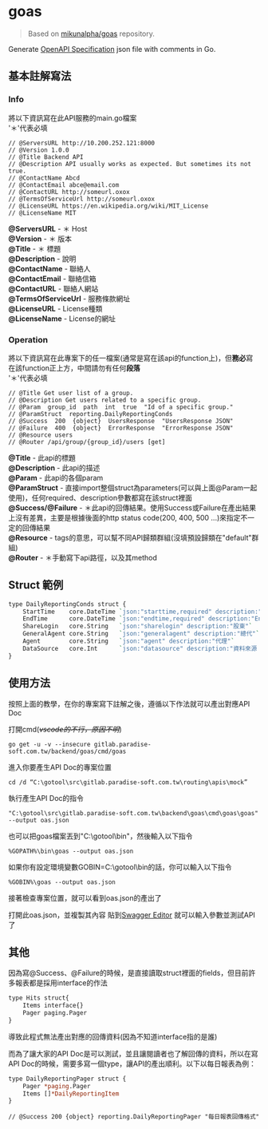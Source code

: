 # goas
> Based on [mikunalpha/goas](https://github.com/mikunalpha/goas) repository.

Generate [OpenAPI Specification](https://swagger.io/specification) json file with comments in Go.

## 基本註解寫法
### Info
將以下資訊寫在此API服務的main.go檔案   
'＊'代表必填   

```
// @ServersURL http://10.200.252.121:8000
// @Version 1.0.0 
// @Title Backend API
// @Description API usually works as expected. But sometimes its not true.
// @ContactName Abcd
// @ContactEmail abce@email.com
// @ContactURL http://someurl.oxox
// @TermsOfServiceUrl http://someurl.oxox
// @LicenseURL https://en.wikipedia.org/wiki/MIT_License
// @LicenseName MIT
```

**@ServersURL** - ＊ Host      
**@Version** - ＊ 版本   
**@Title** - ＊ 標題   
**@Description** - 說明   
**@ContactName** - 聯絡人   
**@ContactEmail** - 聯絡信箱   
**@ContactURL** - 聯絡人網站   
**@TermsOfServiceUrl** - 服務條款網址   
**@LicenseURL** - License種類   
**@LicenseName** - License的網址   

   
### Operation
將以下資訊寫在此專案下的任一檔案(通常是寫在該api的function上)，但**務必**寫在該function正上方，中間請勿有任何**段落**   
'＊'代表必填   

```
// @Title Get user list of a group.
// @Description Get users related to a specific group.
// @Param  group_id  path  int  true  "Id of a specific group."
// @ParamStruct  reporting.DailyReportingConds
// @Success  200  {object}  UsersResponse  "UsersResponse JSON"
// @Failure  400  {object}  ErrorResponse  "ErrorResponse JSON"
// @Resource users
// @Router /api/group/{group_id}/users [get]
```

**@Title** - 此api的標題   
**@Description** - 此api的描述   
**@Param** - 此api的各個param   
**@ParamStruct** - 直接import整個struct為parameters(可以與上面@Param一起使用)，任何required、description參數都寫在該struct裡面   
**@Success/@Failure** - ＊此api的回傳結果。使用Success或Failure在產出結果上沒有差異，主要是根據後面的http status code(200, 400, 500 ...)來指定不一定的回傳結果   
**@Resource** - tags的意思，可以幫不同API歸類群組(沒填預設歸類在"default"群組)   
**@Router** - ＊手動寫下api路徑，以及其method   

   
## Struct 範例
```perl
type DailyReportingConds struct {
    StartTime    core.DateTime `json:"starttime,required" description:"Start Time"`
    EndTime      core.DateTime `json:"endtime,required" description:"End Time"`
    ShareLogin   core.String   `json:"sharelogin" description:"股東"`
    GeneralAgent core.String   `json:"generalagent" description:"總代"`
    Agent        core.String   `json:"agent" description:"代理"`
    DataSource   core.Int      `json:"datasource" description:"資料來源 SQL:0,Analysis:1,ES:2"`
}
```

   
## 使用方法

按照上面的教學，在你的專案寫下註解之後，遵循以下作法就可以產出對應API Doc   

打開cmd(*~~vscode的不行，原因不明~~*)
```
go get -u -v --insecure gitlab.paradise-soft.com.tw/backend/goas/cmd/goas
```
進入你要產生API Doc的專案位置
```
cd /d “C:\gotool\src\gitlab.paradise-soft.com.tw\routing\apis\mock”
```
執行產生API Doc的指令
```
"C:\gotool\src\gitlab.paradise-soft.com.tw\backend\goas\cmd\goas\goas" --output oas.json
```
也可以把goas檔案丟到"C:\gotool\bin"，然後輸入以下指令
```
%GOPATH%\bin\goas --output oas.json
```
如果你有設定環境變數GOBIN=C:\gotool\bin的話，你可以輸入以下指令
```
%GOBIN%\goas --output oas.json
```
接著檢查專案位置，就可以看到oas.json的產出了

打開此oas.json，並複製其內容
貼到[Swagger Editor](http://editor.swagger.io/)
就可以輸入參數並測試API了

   
## 其他
因為寫@Success、@Failure的時候，是直接讀取struct裡面的fields，但目前許多報表都是採用interface的作法
```perl
type Hits struct{
	Items interface{}
	Pager paging.Pager
}
```
導致此程式無法產出對應的回傳資料(因為不知道interface指的是誰)

而為了讓大家的API Doc是可以測試，並且讓閱讀者也了解回傳的資料，所以在寫API Doc的時候，需要多寫一個type，讓API的產出順利。以下以每日報表為例：
```perl
type DailyReportingPager struct {
    Pager *paging.Pager
    Items []*DailyReportingItem
}
```
```
// @Success 200 {object} reporting.DailyReportingPager "每日報表回傳格式"
```



